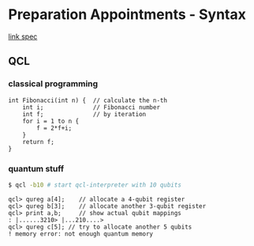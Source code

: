 # Preparation Appointments - Syntax

[link spec](http://tph.tuwien.ac.at/~oemer/doc/quprog.pdf)

## QCL

### classical programming

```qcl
int Fibonacci(int n) { 	// calculate the n-th
	int i; 				// Fibonacci number
	int f; 				// by iteration
	for i = 1 to n {
		f = 2*f+i;
	}
	return f;
}
```


### quantum stuff
```sh
$ qcl -b10 # start qcl-interpreter with 10 qubits
```
```qcl
qcl> qureg a[4]; 	// allocate a 4-qubit register
qcl> qureg b[3]; 	// allocate another 3-qubit register
qcl> print a,b; 	// show actual qubit mappings
: |......3210> |...210....>
qcl> qureg c[5]; // try to allocate another 5 qubits
! memory error: not enough quantum memory
```